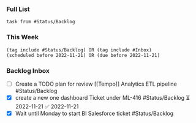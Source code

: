 ### Full List
```dataview
task from #Status/Backlog  
```
### This Week
```tasks
(tag include #Status/Backlog) OR (tag include #Inbox)
(scheduled before 2022-11-21) OR (due before 2022-11-21)
```

### Backlog Inbox
- [ ] Create a TODO plan for review [[Tempo]] Analytics ETL pipeline #Status/Backlog 
- [x] create a new one dashboard Ticket under ML-416 #Status/Backlog ⏳ 2022-11-21 ✅ 2022-11-21
- [x] Wait until Monday to start BI Salesforce ticket #Status/Backlog